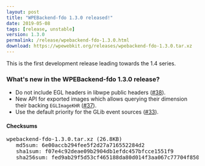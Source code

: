 ```yaml
---
layout: post
title: "WPEBackend-fdo 1.3.0 released!"
date: 2019-05-08
tags: [release, unstable]
version: 1.3.0
permalink: /release/wpebackend-fdo-1.3.0.html
download: https://wpewebkit.org/releases/wpebackend-fdo-1.3.0.tar.xz
---
```


This is the first development release leading towards the 1.4 series.

### What's new in the WPEBackend-fdo 1.3.0 release?

- Do not include EGL headers in libwpe public headers
  ([#38](https://github.com/Igalia/WPEBackend-fdo/pull/38)).
- New API for exported images which allows querying their dimension their backing `EGLImageKHR`
  ([#37](https://github.com/Igalia/WPEBackend-fdo/pull/37)).
- Use the default priority for the GLib event sources
  ([#33](https://github.com/Igalia/WPEBackend-fdo/pull/33)).

#### Checksums

<pre>
wpebackend-fdo-1.3.0.tar.xz (26.8KB)
   md5sum: 6e00accb294fee5f2d27a716552284d2
   sha1sum: f07e4c92deae09b2904db1efdc457bfcce1551f9
   sha256sum: fed9ab29f5d53cf465188da80d014f3aa067c77704f8508c6bd17971fded359d
</pre>
